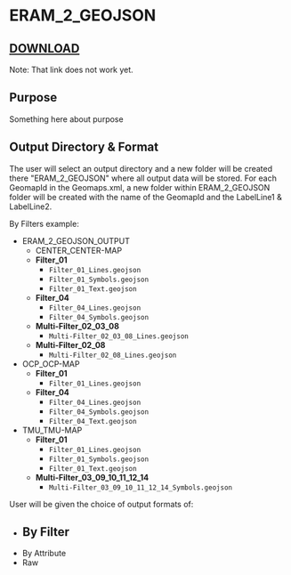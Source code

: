 # ERAM_2_GEOJSON

## [DOWNLOAD](https://github.com/KSanders7070/ERAM_2_GEOJSON/releases/latest/download/ERAM_2_GEOJSON)
Note: That link does not work yet.

## Purpose
Something here about purpose

## Output Directory & Format
The user will select an output directory and a new folder will be created there "ERAM_2_GEOJSON" where all output data will be stored. For each GeomapId in the Geomaps.xml, a new folder within ERAM_2_GEOJSON folder will be created with the name of the GeomapId and the LabelLine1 & LabelLine2.

By Filters example:
 - ERAM_2_GEOJSON_OUTPUT
   -  CENTER_CENTER-MAP
     - **Filter_01**
       - `Filter_01_Lines.geojson`
       - `Filter_01_Symbols.geojson`
       - `Filter_01_Text.geojson`
     - **Filter_04**
       - `Filter_04_Lines.geojson`
       - `Filter_04_Symbols.geojson`
    - **Multi-Filter_02_03_08**
       - `Multi-Filter_02_03_08_Lines.geojson`
    - **Multi-Filter_02_08**
      - `Multi-Filter_02_08_Lines.geojson`
  - OCP_OCP-MAP
    - **Filter_01**
      - `Filter_01_Lines.geojson`
    - **Filter_04**
      - `Filter_04_Lines.geojson`
      - `Filter_04_Symbols.geojson`
      - `Filter_04_Text.geojson`
  - TMU_TMU-MAP
    - **Filter_01**
      - `Filter_01_Lines.geojson`
      - `Filter_01_Symbols.geojson`
      - `Filter_01_Text.geojson`
    - **Multi-Filter_03_09_10_11_12_14**
      - `Multi-Filter_03_09_10_11_12_14_Symbols.geojson`

User will be given the choice of output formats of:

- By Filter
  - 
- By Attribute
- Raw